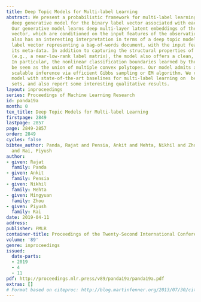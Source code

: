 ```yaml
---
title: Deep Topic Models for Multi-label Learning
abstract: We present a probabilistic framework for multi-label learning based on a
  deep generative model for the binary label vector associated with each observation.
  Our generative model learns deep multi-layer latent embeddings of the binary label
  vector, which are conditioned on the input features of the observation. The model
  also has an interesting interpretation in terms of a deep topic model, with each
  label vector representing a bag-of-words document, with the input features being
  its meta-data. In addition to capturing the structural properties of the label space
  (e.g., a near-low-rank label matrix), the model also offers a clean, geometric interpretation.
  In particular, the nonlinear classification boundaries learned by the model can
  be seen as the union of multiple convex polytopes. Our model admits a simple and
  scalable inference via efficient Gibbs sampling or EM algorithm. We compare our
  model with state-of-the-art baselines for multi-label learning on  benchmark data
  sets, and also report some interesting qualitative results.
layout: inproceedings
series: Proceedings of Machine Learning Research
id: panda19a
month: 0
tex_title: Deep Topic Models for Multi-label Learning
firstpage: 2849
lastpage: 2857
page: 2849-2857
order: 2849
cycles: false
bibtex_author: Panda, Rajat and Pensia, Ankit and Mehta, Nikhil and Zhou, Mingyuan
  and Rai, Piyush
author:
- given: Rajat
  family: Panda
- given: Ankit
  family: Pensia
- given: Nikhil
  family: Mehta
- given: Mingyuan
  family: Zhou
- given: Piyush
  family: Rai
date: 2019-04-11
address: 
publisher: PMLR
container-title: Proceedings of the Twenty-Second International Conference on Artificial Intelligence and Statistics
volume: '89'
genre: inproceedings
issued:
  date-parts:
  - 2019
  - 4
  - 11
pdf: http://proceedings.mlr.press/v89/panda19a/panda19a.pdf
extras: []
# Format based on citeproc: http://blog.martinfenner.org/2013/07/30/citeproc-yaml-for-bibliographies/
---
```

